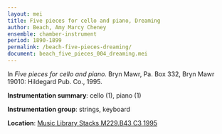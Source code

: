 ```yaml
---
layout: mei
title: Five pieces for cello and piano, Dreaming 
author: Beach, Amy Marcy Cheney
ensemble: chamber-instrument
period: 1890-1899
permalink: /beach-five-pieces-dreaming/
document: beach_five_pieces_004_dreaming.mei
---
```


In *Five pieces for cello and piano.* Bryn Mawr, Pa. Box 332, Bryn Mawr 19010: Hildegard Pub. Co., 1995.

**Instrumentation summary**: cello (1), piano (1) 

**Instrumentation group**: strings, keyboard

**Location**: <a href="https://tufts.primo.exlibrisgroup.com/permalink/01TUN_INST/1kc9gia/alma991004588699703851" target="_blank">Music Library Stacks M229.B43 C3 1995</a>